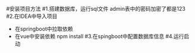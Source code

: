 #安装项目方法
#1.搭建数据库，运行sql文件  admin表中的密码加密了都是123
#2.在IDEA中导入项目
  - 在springboot中拉取依赖
  - 在vue中安装依赖 npm install
#3.在spingboot中配置数据库信息
#4.运行启动